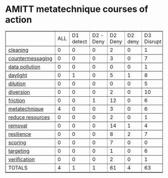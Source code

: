 # AMITT metatechnique courses of action

<table border="1">
<tr>
<td> </td>
    <td>ALL</td>
<td>D1 detect</td>
<td>D2 - Deny</td>
<td>D2 Deny</td>
<td>D2 deny</td>
<td>D3 Disrupt</td>
<td>D3 disrupt</td>
<td>D4 Degrade</td>
<td>D5 Deceive</td>
<td>D6 Destroy</td>
<td>D7 Deter</td>
<td>TOTALS</td></tr><tr>
<td><a href="metatag/cleaningcounters.md">cleaning</a></td>
<td>0</td>
<td>0</td>
<td>0</td>
<td>2</td>
<td>0</td>
<td>1</td>
<td>0</td>
<td>1</td>
<td>0</td>
<td>0</td>
<td>0</td>
<td>4</td>
</tr>
<tr>
<td><a href="metatag/countermessagingcounters.md">countermessaging</a></td>
<td>0</td>
<td>0</td>
<td>0</td>
<td>3</td>
<td>0</td>
<td>7</td>
<td>1</td>
<td>4</td>
<td>0</td>
<td>1</td>
<td>1</td>
<td>17</td>
</tr>
<tr>
<td><a href="metatag/data pollutioncounters.md">data pollution</a></td>
<td>0</td>
<td>0</td>
<td>0</td>
<td>0</td>
<td>0</td>
<td>1</td>
<td>0</td>
<td>4</td>
<td>1</td>
<td>0</td>
<td>0</td>
<td>6</td>
</tr>
<tr>
<td><a href="metatag/daylightcounters.md">daylight</a></td>
<td>0</td>
<td>1</td>
<td>0</td>
<td>5</td>
<td>1</td>
<td>8</td>
<td>0</td>
<td>2</td>
<td>0</td>
<td>1</td>
<td>2</td>
<td>20</td>
</tr>
<tr>
<td><a href="metatag/dilutioncounters.md">dilution</a></td>
<td>0</td>
<td>0</td>
<td>0</td>
<td>0</td>
<td>0</td>
<td>5</td>
<td>0</td>
<td>1</td>
<td>0</td>
<td>0</td>
<td>0</td>
<td>6</td>
</tr>
<tr>
<td><a href="metatag/diversioncounters.md">diversion</a></td>
<td>0</td>
<td>0</td>
<td>0</td>
<td>2</td>
<td>0</td>
<td>10</td>
<td>0</td>
<td>2</td>
<td>3</td>
<td>0</td>
<td>0</td>
<td>17</td>
</tr>
<tr>
<td><a href="metatag/frictioncounters.md">friction</a></td>
<td>0</td>
<td>0</td>
<td>1</td>
<td>12</td>
<td>0</td>
<td>6</td>
<td>1</td>
<td>6</td>
<td>0</td>
<td>0</td>
<td>0</td>
<td>26</td>
</tr>
<tr>
<td><a href="metatag/metatechniquecounters.md">metatechnique</a></td>
<td>4</td>
<td>0</td>
<td>0</td>
<td>3</td>
<td>0</td>
<td>6</td>
<td>0</td>
<td>0</td>
<td>0</td>
<td>0</td>
<td>3</td>
<td>16</td>
</tr>
<tr>
<td><a href="metatag/reduce resourcescounters.md">reduce resources</a></td>
<td>0</td>
<td>0</td>
<td>0</td>
<td>2</td>
<td>0</td>
<td>1</td>
<td>0</td>
<td>1</td>
<td>0</td>
<td>0</td>
<td>0</td>
<td>4</td>
</tr>
<tr>
<td><a href="metatag/removalcounters.md">removal</a></td>
<td>0</td>
<td>0</td>
<td>0</td>
<td>14</td>
<td>1</td>
<td>4</td>
<td>0</td>
<td>0</td>
<td>0</td>
<td>0</td>
<td>0</td>
<td>19</td>
</tr>
<tr>
<td><a href="metatag/resiliencecounters.md">resilience</a></td>
<td>0</td>
<td>0</td>
<td>0</td>
<td>8</td>
<td>2</td>
<td>7</td>
<td>0</td>
<td>7</td>
<td>0</td>
<td>0</td>
<td>4</td>
<td>28</td>
</tr>
<tr>
<td><a href="metatag/scoringcounters.md">scoring</a></td>
<td>0</td>
<td>0</td>
<td>0</td>
<td>7</td>
<td>0</td>
<td>0</td>
<td>0</td>
<td>0</td>
<td>0</td>
<td>0</td>
<td>3</td>
<td>10</td>
</tr>
<tr>
<td><a href="metatag/targetingcounters.md">targeting</a></td>
<td>0</td>
<td>0</td>
<td>0</td>
<td>1</td>
<td>0</td>
<td>6</td>
<td>0</td>
<td>3</td>
<td>0</td>
<td>0</td>
<td>1</td>
<td>11</td>
</tr>
<tr>
<td><a href="metatag/verificationcounters.md">verification</a></td>
<td>0</td>
<td>0</td>
<td>0</td>
<td>2</td>
<td>0</td>
<td>1</td>
<td>0</td>
<td>0</td>
<td>0</td>
<td>0</td>
<td>0</td>
<td>3</td>
</tr>
<tr>
<td>TOTALS</td>
<td>4</td>
<td>1</td>
<td>1</td>
<td>61</td>
<td>4</td>
<td>63</td>
<td>2</td>
<td>31</td>
<td>4</td>
<td>2</td>
<td>14</td>
<td>187</td>
</tr>
</table>
